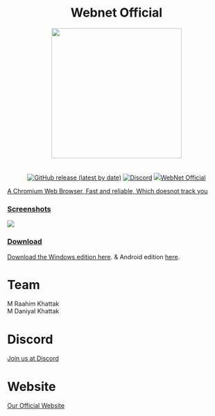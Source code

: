 <h1 align="center">Webnet Official</h1>
<p align="center">
<img src="https://imgur.com/N8gFgep.png" style="display: block;margin-left: auto;margin-right: auto;" data-canonical-src="https://imgur.com/N8gFgep.png" width="300" height="300" align="center"/><br><br>
<a href="https://github.com/Web-Net-Official/web-net-official.github.io/releases/latest"><img alt="GitHub release (latest by date)" src="https://img.shields.io/github/v/release/Web-Net-Official/web-net-official.github.io?color=tuquoise&label=LATEST&logo=github&logoColor=white&style=for-the-badge"></a>&nbsp;<a href="https://discord.gg/DMSPhvK"><img alt="Discord" src="https://img.shields.io/discord/418790039514775554?color=%237289DA&label=discord&logo=Discord&logoColor=white&style=for-the-badge"></a>
<a href="https://img.shields.io/github/downloads/Web-Net-Official/desktop/total.svg?style=flat-square"><img src="https://github.com/Web-Net-Official/desktop/releases</a></p>
  
# WebNet Official

A Chromium Web Browser, Fast and reliable, Which doesnot track you

### Screenshots

<img src="https://web-net.ml/webnetgithub/images/imageedit_7_4114612147.png"/>

### Download

Download the Windows edition [here](https://github.com/Web-Net-Official/web-net-official.github.io/releases/latest). & Android edition [here](https://web-net.ml/webnetgithub/webnet_official.apk).

# Team

M Raahim Khattak<br>
M Daniyal Khattak<br>

# Discord

<a href="https://discord.gg/DMSPhvK">Join us at Discord</a>

# Website

<a href="https://web-net.ml">Our Official Website</a>

